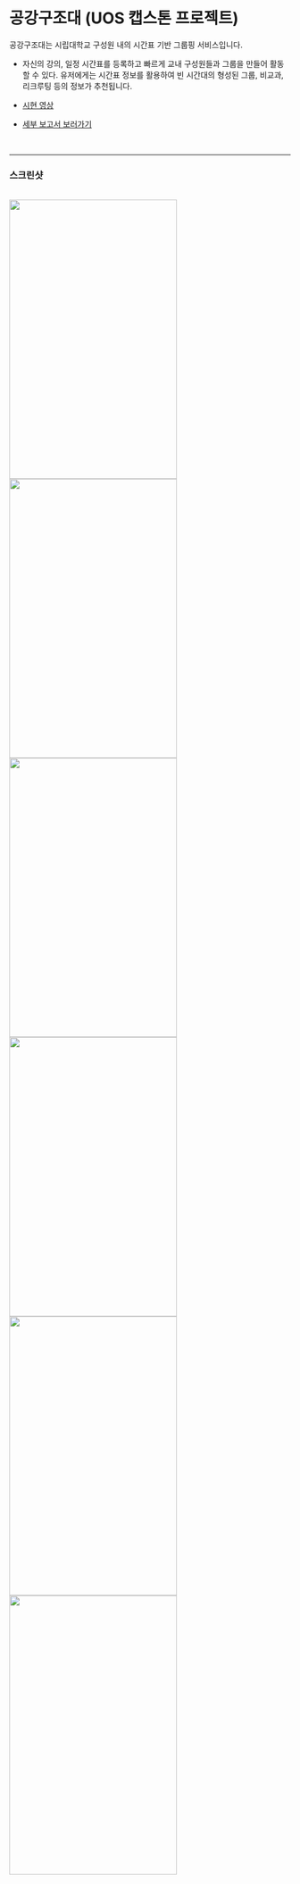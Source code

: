 # 공강구조대 (UOS 캡스톤 프로젝트)

공강구조대는 시립대학교 구성원 내의 시간표 기반 그룹핑 서비스입니다.

- 자신의 강의, 일정 시간표를 등록하고 빠르게 교내 구성원들과 그룹을 만들어 활동할 수 있다. 유저에게는 시간표 정보를 활용하여 빈 시간대의 형성된 그룹, 비교과, 리크루팅 등의 정보가 추천됩니다.


- [시현 영상](https://youtu.be/LYtQgMJNOks)


- [세부 보고서 보러가기](https://capstone.uos.ac.kr/cdc/index.php/%EA%B3%B5%EA%B0%95%EA%B5%AC%EC%A1%B0%EB%8C%80)
<br>

---
### 스크린샷
<br>

<img src=https://github.com/EmptySaver/EmptySaverBE/assets/43613584/aa2f2678-0ace-4123-8ade-9994e1f05041.png width="300" height="500"/>
<br>

<img src=https://github.com/EmptySaver/EmptySaverBE/assets/43613584/5f0ad446-74ef-4443-8f26-cffd7f36271f.png width="300" height="500"/>
<br>

<img src=https://github.com/EmptySaver/EmptySaverBE/assets/43613584/aede6c34-c68b-40e6-9179-d22241f025b4.png width="300" height="500"/>
<br>

<img src=https://github.com/EmptySaver/EmptySaverBE/assets/43613584/7ddad591-7ef8-4fd8-8907-e4b6d6e05bd6.png width="300" height="500"/>
<br>

<img src=https://github.com/EmptySaver/EmptySaverBE/assets/43613584/5e10b22f-72a4-455f-bf76-ae84b6c0de08.png width="300" height="500"/>
<br>

<img src=https://github.com/EmptySaver/EmptySaverBE/assets/43613584/33f96796-c97b-487f-b7cf-ffd0150208a1.png width="300" height="500"/>
